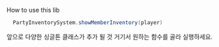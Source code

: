 How to use this lib
```java
  PartyInventorySystem.showMemberInventory(player)
``` 

앞으로 다양한 싱글톤 클래스가 추가 될 것 거기서 원하는 함수를 골라 실행하세요.
